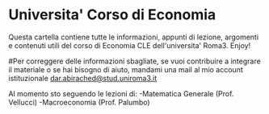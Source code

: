 # Universita' Corso di Economia
Questa cartella contiene tutte le informazioni, appunti di lezione, argomenti e contenuti utili del corso di Economia CLE dell'universita' Roma3. Enjoy!

#Per correggere delle informazioni sbagliate, se vuoi contribuire a integrare il materiale o se hai bisogno di aiuto, mandami una mail al mio account istituzionale 
dar.abirached@stud.uniroma3.it

Al momento sto seguendo le lezioni di: 
-Matematica Generale (Prof. Vellucci) 
-Macroeconomia (Prof. Palumbo)


